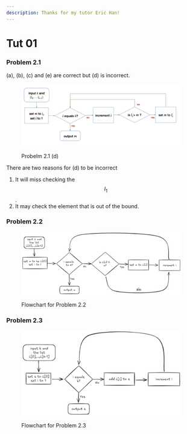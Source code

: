 ```yaml
---
description: Thanks for my tutor Eric Han!
---
```


# Tut 01

### Problem 2.1

(a), (b), (c) and (e) are correct but (d) is incorrect.

<figure><img src="../.gitbook/assets/tut01-1.png" alt=""><figcaption><p>Probelm 2.1 (d)</p></figcaption></figure>

There are two reasons for (d) to be incorrect

1. It will miss checking the $$l_1$$.
2. It may check the element that is out of the bound.

### Problem 2.2

<figure><picture><source srcset="../.gitbook/assets/tut01-02-dark.png" media="(prefers-color-scheme: dark)"><img src="../.gitbook/assets/tut01-02-light.png" alt=""></picture><figcaption><p>Flowchart for Problem 2.2</p></figcaption></figure>

### Problem 2.3

<figure><picture><source srcset="../.gitbook/assets/tut01-03-dark.png" media="(prefers-color-scheme: dark)"><img src="../.gitbook/assets/tut01-03-light.png" alt=""></picture><figcaption><p>Flowchart for Problem 2.3</p></figcaption></figure>
